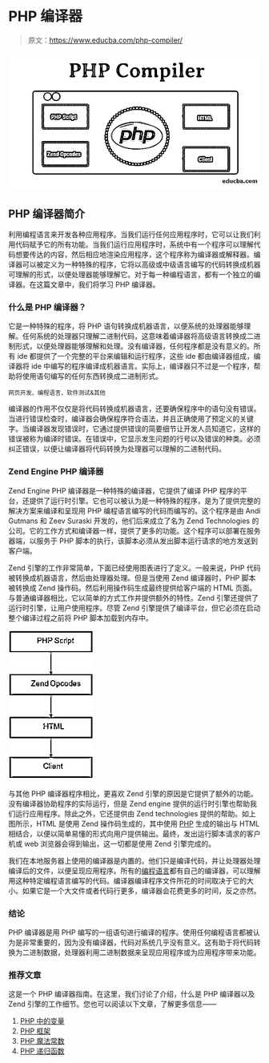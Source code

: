 # PHP 编译器

> 原文：<https://www.educba.com/php-compiler/>

![PHP Compiler](img/a8fc3c1d672b5bf137e06bf1031a4e41.png)



## PHP 编译器简介

利用编程语言来开发各种应用程序。当我们运行任何应用程序时，它可以让我们利用代码赋予它的所有功能。当我们运行应用程序时，系统中有一个程序可以理解代码想要传达的内容，然后相应地渲染应用程序，这个程序称为编译器或解释器。编译器可以被定义为一种特殊的程序，它将以高级或中级语言编写的代码转换成机器可理解的形式，以便处理器能够理解它。对于每一种编程语言，都有一个独立的编译器。在这篇文章中，我们将学习 PHP 编译器。

### 什么是 PHP 编译器？

它是一种特殊的程序，将 PHP 语句转换成机器语言，以便系统的处理器能够理解。任何系统的处理器只理解二进制代码，这意味着编译器将高级语言转换成二进制形式，以便处理器能够理解和处理。没有编译器，任何程序都是没有意义的。所有 ide 都提供了一个完整的平台来编辑和运行程序，这些 ide 都由编译器组成，编译器将 ide 中编写的程序编译成机器语言。实际上，编译器只不过是一个程序，帮助将使用语句编写的任何东西转换成二进制形式。

<small>网页开发、编程语言、软件测试&其他</small>

编译器的作用不仅仅是将代码转换成机器语言，还要确保程序中的语句没有错误。当进行错误检查时，编译器会确保程序符合语法，并且正确使用了预定义的关键字。当编译器发现错误时，它通过提供错误的简要细节让开发人员知道它，这样的错误被称为编译时错误。在错误中，它显示发生问题的行号以及错误的种类。必须纠正错误，以便让编译器将代码转换为处理器可以理解的二进制代码。

### Zend Engine PHP 编译器

Zend Engine PHP 编译器是一种特殊的编译器，它提供了编译 PHP 程序的平台，还提供了运行时引擎。它也可以被认为是一种特殊的程序，是为了提供完整的解决方案来编译和呈现用 PHP 编程语言编写的代码而编写的。这个程序是由 Andi Gutmans 和 Zeev Suraski 开发的，他们后来成立了名为 Zend Technologies 的公司。它的工作方式和编译器一样，提供了更多的功能。这个程序可以部署在服务器端，以服务于 PHP 脚本的执行，该脚本必须从发出脚本运行请求的地方发送到客户端。

Zend 引擎的工作非常简单，下面已经使用图表进行了定义。一般来说，PHP 代码被转换成机器语言，然后由处理器处理。但是当使用 Zend 编译器时，PHP 脚本被转换成 Zend 操作码。然后利用操作码生成最终提供给客户端的 HTML 页面。与普通编译器相比，它以简单的方式工作并提供额外的特性。Zend 引擎还提供了运行时引擎，让用户使用程序。尽管 Zend 引擎提供了编译平台，但它必须在启动整个编译过程之前将 PHP 脚本加载到内存中。

![PHP Compiler](img/b254ab324305d2dc9ebfcff77f393d79.png)



与其他 PHP 编译器程序相比，更喜欢 Zend 引擎的原因是它提供了额外的功能。没有编译器协助程序的实际运行，但是 Zend engine 提供的运行时引擎也帮助我们运行应用程序。除此之外，它还提供由 Zend technologies 提供的帮助。如上图所示，HTML 是使用 Zend 操作码生成的，其中使用 [PHP](https://www.educba.com/php-constants/) 生成的输出与 HTML 相结合，以便以简单易懂的形式向用户提供输出。最终，发出运行脚本请求的客户机或 web 浏览器会得到输出，这一切都是使用 Zend 引擎完成的。

我们在本地服务器上使用的编译器是内置的。他们只是编译代码，并让处理器处理编译后的文件，以便呈现应用程序。所有的[编程语言](https://www.educba.com/what-is-a-programming-language/)都有自己的编译器，可以理解用这种特定编程语言编写的代码。编译器编译程序文件所花的时间取决于它的大小。如果它是一个大文件或者代码行更多，编译器会花费更多的时间，反之亦然。

### 结论

PHP 编译器是用 PHP 编写的一组语句进行编译的程序。使用任何编程语言都被认为是非常重要的，因为没有编译器，代码对系统几乎没有意义。这有助于将代码转换为二进制数据，处理器利用二进制数据来呈现应用程序或为应用程序带来功能。

### 推荐文章

这是一个 PHP 编译器指南。在这里，我们讨论了介绍，什么是 PHP 编译器以及 Zend 引擎的工作细节。您也可以阅读以下文章，了解更多信息——

1.  [PHP 中的变量](https://www.educba.com/variables-in-php/)
2.  [PHP 框架](https://www.educba.com/php-frameworks/)
3.  [PHP 魔法常数](https://www.educba.com/php-magic-constants/)
4.  [PHP 递归函数](https://www.educba.com/php-recursive-function/)






